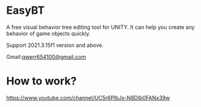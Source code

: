 # EasyBT

   A free visual behavior tree editing tool for UNITY.
   It can help you create any behavior of game objects quickly.
   
   Support 2021.3.15f1 version and above.
   
   Gmail:qwerr654100@gmail.com
   
   
   # How to work?
   https://www.youtube.com/channel/UC5r6PlbJx-N8DIb0FANx39w

